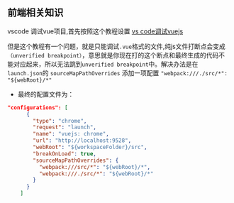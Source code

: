 ## 前端相关知识

vscode 调试vue项目,首先按照这个教程设置 [vs code调试vuejs](https://cn.vuejs.org/v2/cookbook/debugging-in-vscode.html)

但是这个教程有一个问题，就是只能调试`.vue`格式的文件,纯js文件打断点会变成`（unverified breakpoint）`，意思就是你现在打的这个断点和最终生成的代码不能对应起来，所以无法跳到`unverified breakpoint`中。解决办法是在`launch.json`的 `sourceMapPathOverrides` 添加一项配置 `"webpack:///./src/*": "${webRoot}/*"`

* 最终的配置文件为：
```json
"configurations": [
      {
        "type": "chrome",
        "request": "launch",
        "name": "vuejs: chrome",
        "url": "http://localhost:9528",
        "webRoot": "${workspaceFolder}/src",
        "breakOnLoad": true,
        "sourceMapPathOverrides": {
          "webpack:///src/*": "${webRoot}/*",
          "webpack:///./src/*": "${webRoot}/*"
        }
      }
    ]
```